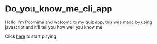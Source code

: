 # Do_you_know_me_cli_app
 Hello! I'm Poornima and welcome to my quiz app, this was made by using javascript and it'll tell you how well you know me.


Click [here](https://replit.com/@apoornima/Do-you-know-me-CLI-app?embed=1&output=1) to start playing

